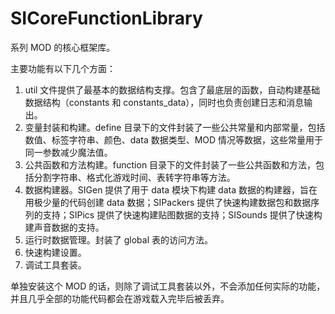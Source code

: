 # SICoreFunctionLibrary
系列 MOD 的核心框架库。

主要功能有以下几个方面：
1. util 文件提供了最基本的数据结构支撑。包含了最底层的函数，自动构建基础数据结构（constants 和 constants_data），同时也负责创建日志和消息输出。
2. 变量封装和构建。define 目录下的文件封装了一些公共常量和内部常量，包括数值、标签字符串、颜色、data 数据类型、MOD 情况等数据，这些常量用于同一参数减少魔法值。
3. 公共函数和方法构建。function 目录下的文件封装了一些公共函数和方法，包括分割字符串、格式化游戏时间、表转字符串等方法。
4. 数据构建器。SIGen 提供了用于 data 模块下构建 data 数据的构建器，旨在用极少量的代码创建 data 数据；SIPackers 提供了快速构建数据包和数据序列的支持；SIPics 提供了快速构建贴图数据的支持；SISounds 提供了快速构建声音数据的支持。
5. 运行时数据管理。封装了 global 表的访问方法。
6. 快速构建设置。
7. 调试工具套装。

单独安装这个 MOD 的话，则除了调试工具套装以外，不会添加任何实际的功能，并且几乎全部的功能代码都会在游戏载入完毕后被丢弃。
